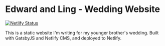 # Edward and Ling - Wedding Website

[![Netlify Status](https://api.netlify.com/api/v1/badges/fad264e9-9b3c-4f20-b826-e9bb824e2e91/deploy-status)](https://app.netlify.com/sites/ed-ling-wedding-v2/deploys)

This is a static website I'm writing for my younger brother's wedding. Built with GatsbyJS and Netlify CMS, and deployed to Netlify.
